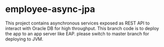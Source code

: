 # employee-async-jpa
This project contains asynchronous services exposed as REST API to interact with Oracle DB for high throughput.
This branch code is to deploy the app to an app server like EAP. please switch to master branch for deploying to JVM.
